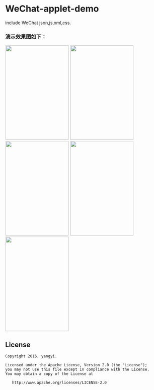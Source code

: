 # WeChat-applet-demo
include WeChat json,js,xml,css. 
### 演示效果图如下：
<img src='https://github.com/yangyiRunning/WeChat-applet-demo/blob/master/others/WX20170109-225131@2x.png?raw=true' width="200px" height="300px" style='border: #f1f1f1 solid 1px'/>
<img src='https://github.com/yangyiRunning/WeChat-applet-demo/blob/master/others/WX20170109-230119@2x.png?raw=true' width="200px" height="300px"  style='border: #f1f1f1 solid 1px'/>
<img src='https://github.com/yangyiRunning/WeChat-applet-demo/blob/master/others/WX20170109-230150@2x.png?raw=true' width="200px" height="300px"  style='border: #f1f1f1 solid 1px'/>
<img src='https://github.com/yangyiRunning/WeChat-applet-demo/blob/master/others/WX20170109-230947@2x.png?raw=true' width="200px" height="300px"  style='border: #f1f1f1 solid 1px'/>
<img src='https://github.com/yangyiRunning/WeChat-applet-demo/blob/master/others/WX20170109-231049@2x.png?raw=true' width="200px" height="300px"  style='border: #f1f1f1 solid 1px'/>

## License

    Copyright 2016, yangyi.

    Licensed under the Apache License, Version 2.0 (the "License");
    you may not use this file except in compliance with the License.
    You may obtain a copy of the License at

       http://www.apache.org/licenses/LICENSE-2.0
